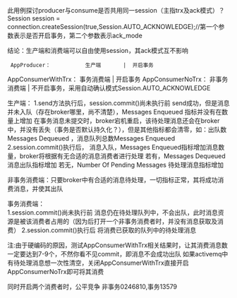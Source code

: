 此用例探讨producer与consume是否共用同一session（主指trx及ack模式）？
Session session = connection.createSession(true,Session.AUTO_ACKNOWLEDGE);//第一个参数表示是否开启事务，第二个参数表示ack_mode

结论：生产端和消费端可以自由使用session，其ack模式互不影响


     AppProducer：			生产端       |  开启事务
AppConsumerWithTrx：           事务消费端   |   开启事务
  AppConsumerNoTrx：	      非事务消费端    |   不开启事务，采用自动确认模式Session.AUTO_ACKNOWLEDGE
  
生产端：
	1.send方法执行后，session.commit()尚未执行前
	   send成功，但是消息并未入队（存在broker哪里，尚不清楚），Messages Enqueued 指标并没有在数量上增加
	   在事务消息未提交时，broker宕机重启，该待处理消息还会在broker中，并没有丢失（事务是否默认持久化？），但是其他指标都会清零，如：出队数 Messages Dequeued  ，消息队列总数Messages Enqueued  
	2.session.commit()执行后，
		消息入队，Messages Enqueued指标增加消息数量，broker将根据有无合适的消息消费者进行处理
		若有，Messages Dequeued  消息出队指标增加
		若无，Number Of Pending Messages  待处理消息指标增加

非事务消费端：只要broker中有合适的消息待处理，一切指标正常，其将成功消费消息，并使其出队
		
 事务消费端：	 
 	1.session.commit()尚未执行前
 		消息仍在待处理队列中，不会出队，此时消息资源是被该消费者占用的（因为后打开一个非事务消费者时，并没有消息获取及消费）
 	2.session.commit()执行后
 		将消费已获取的队列中的待处理消息
 		
 
 注:由于硬编码的原因，测试AppConsumerWithTrx相关结果时，让其消费消息数一定要达到7-9个，不然你看不见commit，即消息不会成功出队
 如果activemq中有待处理消息想一次性清空，关闭AppConsumerWithTrx直接开启AppConsumerNoTrx即可将其消费
 
 同时开启两个消费者时，公平竞争 非事务0246810,事务13579
		
		

		